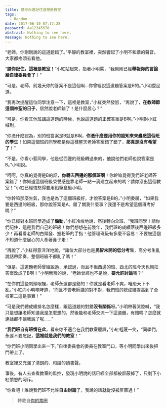 ```yaml
---
title: 請你永遠記住這裡是教室
tags:
  - Random
date: 2017-06-10 07:17:28
password: Aa12345678
abstract: Nothing to see here.
message: Nothing to see here. 
---
```

“老師，你剛剛說的這道題錯了。”平靜的教室裡，突然響起了小明不和諧的聲音。大家都抬頭去看他。<!--more-->

“**請你記住，這裡是教室！**”小紅站起來，指著小明罵，“我剛剛已經**舉報你的言論給自律委員會了**！”

“可是，老師，前幾天你的答案不是這個啊...你曾經說這道題答案是B的。”小明委屈道。

“我再次提醒這位同學注意一下，這裡是教室，”小紅突然發怒，“再說了，**在教師節這個神聖的日子**，居然說老師錯了！是什麼居心？”

“可是，你看其他班講這道題的時候，也說這道題的正確答案是B啊。”小明對小紅喊到。

“你憑什麼認為，別的班答案是B就是B啊，**你憑什麼要用你的認知來來蠱惑這個班的學生**！如果這個班的同學都是你這樣整天老師答案錯了錯了，**那真是沒有希望了**！”

“不是，你看小藍同學，他是從西邊的班級轉過來的，他說他們老師也說答案是B。”小明說。

“呵呵，你真的覺得是B的話，**你轉去西邊的那個班啊**！你幹嘛覺得我們班老師答案錯了！你知道這個班級榮譽感是靠老師一點一滴建立起來的嗎？請你滾出這個教室！”小紅已經憤怒得要用鉛筆盒砸小明。

“你幹嘛那麼生氣，我也是為了這個班級好，才說答案是B的，”小明委屈，“如果我要是西邊的班級，那你說答案是A，錯了關我什麼事？我還不是希望這個班考好嗎？”

“你已經對本班同學造成了**煽動**，”小紅冷峻地說，然後轉向全班，“我班同學！請你們記住，這是我們自己的班級！你們想想在前幾年，我們班的成績落後西邊班級多少！再看看老師的白頭發、握粉筆的手指！他管理班級有多麼不容易！不要被這個不知道什麼居心的人牽著鼻子走！”

“再說了，”小紅得意洋洋地說，“諸位大部分也是**民智未開的低分考生**，高分考生亂說話帶節奏，整個班級不都亂了嗎！”

“但是，這道題老師曾經說過，承認過，而且不但西邊的班、西北的班今天也剛把答案改成了B啊！”小明無奈的說，“老師曾經也不是說，**要允許討論**嗎？”

“在你們這些刺頭眼裡，老師永遠都是錯的！你就是看老師不爽，唯恐天下不亂。”小紅向小明咆哮道，“而且不管老師講的對不對，我們班的總成績提高到了全校第二這是事實！”

“可是我們總成績排名怎麼樣，跟這道題的對錯**沒有關係**呀。”小明帶著哭腔喊，“我只是想讓老師知道我是怎麼想的，然後能和老師交流一下這道題，有錯嗎？怎麼就連話都不讓我說了呢......”

“**我們班自有班情在此**，看來你不適合在我們教室聽課，”小紅輕蔑一笑，“同學們，永遠不要忘記，**這裡就是我們的教室**！”

“你們班小明同學出來一下。”自律委員會的委員在教室門口，等小明同學出來後把門帶上了。

教室裡又充滿了清朗的、和諧的讀書聲。

事後，有人去查看教室的監控，發現小明說的話已經全部都被屏蔽掉了，只剩下小紅憤怒的呵斥。

“你看吧！誰說我們班不允許**自由討論**了，我說的話就從沒被屏蔽過！”

> 轉載自[你的票圈](http://mp.weixin.qq.com/s?__biz=MzI4Njc0NjIzMg==&amp;mid=2247483870&amp;idx=1&amp;sn=a267fdb1eb784f571a94e6379c21601a)
